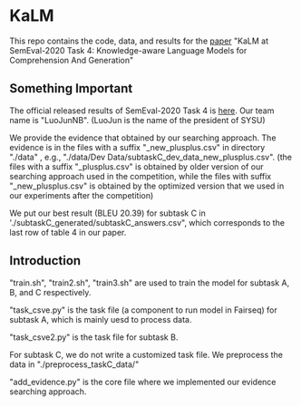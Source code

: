 # KaLM

This repo contains the code, data, and results for the [paper](https://arxiv.org/abs/2005.11768) "KaLM at SemEval-2020 Task 4: Knowledge-aware Language Models for Comprehension And Generation"

## Something Important
The official released results of SemEval-2020 Task 4 is [here](http://bit.ly/semeval2020-task4-results). Our team name is "LuoJunNB". (LuoJun is the name of the president of SYSU)

We provide the evidence that obtained by our searching approach. The evidence is in the files with a suffix "_new_plusplus.csv" in directory "./data" , e.g., "./data/Dev Data/subtaskC_dev_data_new_plusplus.csv".
  (the files with a suffix "_plusplus.csv" is obtained by older version of our searching approach used in the competition, while the files with suffix "_new_plusplus.csv" is obtained by the optimized version that we used in our experiments after the competition)

We put our best result (BLEU 20.39) for subtask C in './subtaskC_generated/subtaskC_answers.csv", which corresponds to the last row of table 4 in our paper.

## Introduction

"train.sh", "train2.sh", "train3.sh" are used to train the model for subtask A, B, and C respectively.

"task_csve.py" is the task file (a component to run model in Fairseq) for subtask A, which is mainly uesd to process data.

"task_csve2.py" is the task file for subtask B.

For subtask C, we do not write a customized task file. We preprocess the data in "./preprocess_taskC_data/"

"add_evidence.py" is the core file where we implemented our evidence searching approach.
